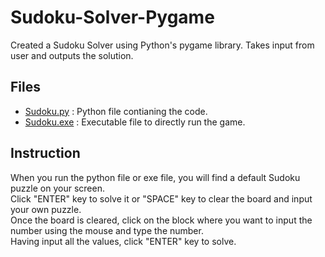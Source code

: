 # Sudoku-Solver-Pygame
Created a Sudoku Solver using Python's pygame library. Takes input from user and outputs the solution.

## Files
* [Sudoku.py](Sudoku.py) : Python file contianing the code.
* [Sudoku.exe](Sudoku.exe) : Executable file to directly run the game.

## Instruction
When you run the python file or exe file, you will find a default Sudoku puzzle on your screen.  
Click "ENTER" key to solve it or "SPACE" key to clear the board and input your own puzzle.  
Once the board is cleared, click on the block where you want to input the number using the mouse and type the number.  
Having input all the values, click "ENTER" key to solve.  

